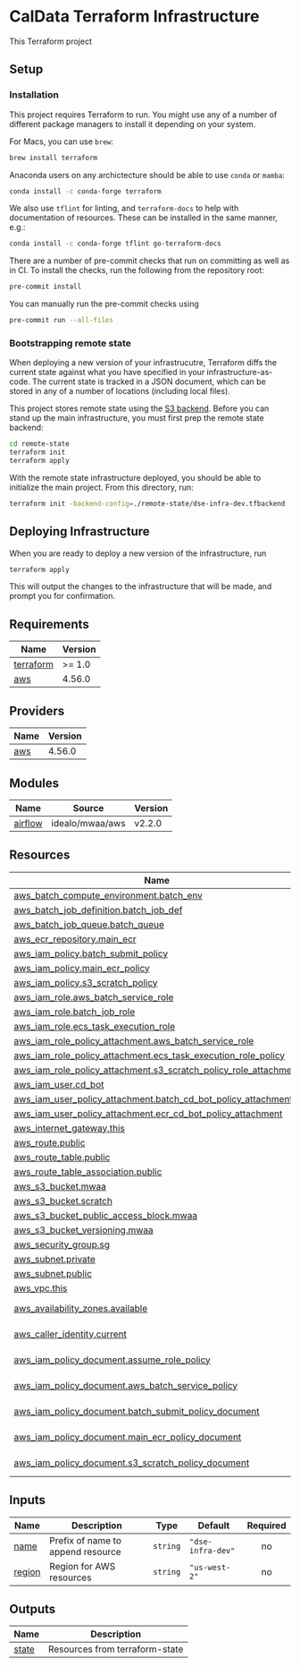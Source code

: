 # CalData Terraform Infrastructure

This Terraform project

## Setup

### Installation

This project requires Terraform to run.
You might use any of a number of different package managers to install it depending on your system.

For Macs, you can use `brew`:

```bash
brew install terraform
```

Anaconda users on any archictecture should be able to use `conda` or `mamba`:

```bash
conda install -c conda-forge terraform
```

We also use `tflint` for linting, and `terraform-docs` to help with documentation of resources.
These can be installed in the same manner, e.g.:

```bash
conda install -c conda-forge tflint go-terraform-docs
```

There are a number of pre-commit checks that run on committing as well as in CI.
To install the checks, run the following from the repository root:

```bash
pre-commit install
```

You can manually run the pre-commit checks using

```bash
pre-commit run --all-files
```

### Bootstrapping remote state

When deploying a new version of your infrastrucutre, Terraform diffs the current state
against what you have specified in your infrastructure-as-code.
The current state is tracked in a JSON document,
which can be stored in any of a number of locations (including local files).

This project stores remote state using the [S3 backend](https://developer.hashicorp.com/terraform/language/settings/backends/s3).
Before you can stand up the main infrastructure, you must first prep the remote state backend:

```bash
cd remote-state
terraform init
terraform apply
```

With the remote state infrastructure deployed, you should be able to initialize the main project.
From this directory, run:

```bash
terraform init -backend-config=./remote-state/dse-infra-dev.tfbackend
```

## Deploying Infrastructure

When you are ready to deploy a new version of the infrastructure, run

```bash
terraform apply
```

This will output the changes to the infrastructure that will be made, and prompt you for confirmation.


<!-- BEGIN_TF_DOCS -->
## Requirements

| Name | Version |
|------|---------|
| <a name="requirement_terraform"></a> [terraform](#requirement\_terraform) | >= 1.0 |
| <a name="requirement_aws"></a> [aws](#requirement\_aws) | 4.56.0 |

## Providers

| Name | Version |
|------|---------|
| <a name="provider_aws"></a> [aws](#provider\_aws) | 4.56.0 |

## Modules

| Name | Source | Version |
|------|--------|---------|
| <a name="module_airflow"></a> [airflow](#module\_airflow) | idealo/mwaa/aws | v2.2.0 |

## Resources

| Name | Type |
|------|------|
| [aws_batch_compute_environment.batch_env](https://registry.terraform.io/providers/hashicorp/aws/4.56.0/docs/resources/batch_compute_environment) | resource |
| [aws_batch_job_definition.batch_job_def](https://registry.terraform.io/providers/hashicorp/aws/4.56.0/docs/resources/batch_job_definition) | resource |
| [aws_batch_job_queue.batch_queue](https://registry.terraform.io/providers/hashicorp/aws/4.56.0/docs/resources/batch_job_queue) | resource |
| [aws_ecr_repository.main_ecr](https://registry.terraform.io/providers/hashicorp/aws/4.56.0/docs/resources/ecr_repository) | resource |
| [aws_iam_policy.batch_submit_policy](https://registry.terraform.io/providers/hashicorp/aws/4.56.0/docs/resources/iam_policy) | resource |
| [aws_iam_policy.main_ecr_policy](https://registry.terraform.io/providers/hashicorp/aws/4.56.0/docs/resources/iam_policy) | resource |
| [aws_iam_policy.s3_scratch_policy](https://registry.terraform.io/providers/hashicorp/aws/4.56.0/docs/resources/iam_policy) | resource |
| [aws_iam_role.aws_batch_service_role](https://registry.terraform.io/providers/hashicorp/aws/4.56.0/docs/resources/iam_role) | resource |
| [aws_iam_role.batch_job_role](https://registry.terraform.io/providers/hashicorp/aws/4.56.0/docs/resources/iam_role) | resource |
| [aws_iam_role.ecs_task_execution_role](https://registry.terraform.io/providers/hashicorp/aws/4.56.0/docs/resources/iam_role) | resource |
| [aws_iam_role_policy_attachment.aws_batch_service_role](https://registry.terraform.io/providers/hashicorp/aws/4.56.0/docs/resources/iam_role_policy_attachment) | resource |
| [aws_iam_role_policy_attachment.ecs_task_execution_role_policy](https://registry.terraform.io/providers/hashicorp/aws/4.56.0/docs/resources/iam_role_policy_attachment) | resource |
| [aws_iam_role_policy_attachment.s3_scratch_policy_role_attachment](https://registry.terraform.io/providers/hashicorp/aws/4.56.0/docs/resources/iam_role_policy_attachment) | resource |
| [aws_iam_user.cd_bot](https://registry.terraform.io/providers/hashicorp/aws/4.56.0/docs/resources/iam_user) | resource |
| [aws_iam_user_policy_attachment.batch_cd_bot_policy_attachment](https://registry.terraform.io/providers/hashicorp/aws/4.56.0/docs/resources/iam_user_policy_attachment) | resource |
| [aws_iam_user_policy_attachment.ecr_cd_bot_policy_attachment](https://registry.terraform.io/providers/hashicorp/aws/4.56.0/docs/resources/iam_user_policy_attachment) | resource |
| [aws_internet_gateway.this](https://registry.terraform.io/providers/hashicorp/aws/4.56.0/docs/resources/internet_gateway) | resource |
| [aws_route.public](https://registry.terraform.io/providers/hashicorp/aws/4.56.0/docs/resources/route) | resource |
| [aws_route_table.public](https://registry.terraform.io/providers/hashicorp/aws/4.56.0/docs/resources/route_table) | resource |
| [aws_route_table_association.public](https://registry.terraform.io/providers/hashicorp/aws/4.56.0/docs/resources/route_table_association) | resource |
| [aws_s3_bucket.mwaa](https://registry.terraform.io/providers/hashicorp/aws/4.56.0/docs/resources/s3_bucket) | resource |
| [aws_s3_bucket.scratch](https://registry.terraform.io/providers/hashicorp/aws/4.56.0/docs/resources/s3_bucket) | resource |
| [aws_s3_bucket_public_access_block.mwaa](https://registry.terraform.io/providers/hashicorp/aws/4.56.0/docs/resources/s3_bucket_public_access_block) | resource |
| [aws_s3_bucket_versioning.mwaa](https://registry.terraform.io/providers/hashicorp/aws/4.56.0/docs/resources/s3_bucket_versioning) | resource |
| [aws_security_group.sg](https://registry.terraform.io/providers/hashicorp/aws/4.56.0/docs/resources/security_group) | resource |
| [aws_subnet.private](https://registry.terraform.io/providers/hashicorp/aws/4.56.0/docs/resources/subnet) | resource |
| [aws_subnet.public](https://registry.terraform.io/providers/hashicorp/aws/4.56.0/docs/resources/subnet) | resource |
| [aws_vpc.this](https://registry.terraform.io/providers/hashicorp/aws/4.56.0/docs/resources/vpc) | resource |
| [aws_availability_zones.available](https://registry.terraform.io/providers/hashicorp/aws/4.56.0/docs/data-sources/availability_zones) | data source |
| [aws_caller_identity.current](https://registry.terraform.io/providers/hashicorp/aws/4.56.0/docs/data-sources/caller_identity) | data source |
| [aws_iam_policy_document.assume_role_policy](https://registry.terraform.io/providers/hashicorp/aws/4.56.0/docs/data-sources/iam_policy_document) | data source |
| [aws_iam_policy_document.aws_batch_service_policy](https://registry.terraform.io/providers/hashicorp/aws/4.56.0/docs/data-sources/iam_policy_document) | data source |
| [aws_iam_policy_document.batch_submit_policy_document](https://registry.terraform.io/providers/hashicorp/aws/4.56.0/docs/data-sources/iam_policy_document) | data source |
| [aws_iam_policy_document.main_ecr_policy_document](https://registry.terraform.io/providers/hashicorp/aws/4.56.0/docs/data-sources/iam_policy_document) | data source |
| [aws_iam_policy_document.s3_scratch_policy_document](https://registry.terraform.io/providers/hashicorp/aws/4.56.0/docs/data-sources/iam_policy_document) | data source |

## Inputs

| Name | Description | Type | Default | Required |
|------|-------------|------|---------|:--------:|
| <a name="input_name"></a> [name](#input\_name) | Prefix of name to append resource | `string` | `"dse-infra-dev"` | no |
| <a name="input_region"></a> [region](#input\_region) | Region for AWS resources | `string` | `"us-west-2"` | no |

## Outputs

| Name | Description |
|------|-------------|
| <a name="output_state"></a> [state](#output\_state) | Resources from terraform-state |
<!-- END_TF_DOCS -->
